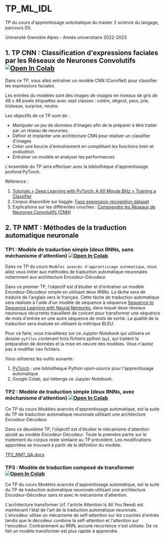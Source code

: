 # TP_ML_IDL
TP du cours d'apprentissage automatique du master 2 science du langage, parcours IDL

Université Grenoble Alpes - Année universitaire 2022-2023

## **1. TP CNN : Classification d'expressions faciales par les Réseaux de Neurones Convolutifs** [![Open In Colab](https://colab.research.google.com/assets/colab-badge.svg)](https://colab.research.google.com/drive/11-4X3fYpr0X1EcVFrYVdZuIs4JXdGpoP?usp=sharing)

Dans ce TP, vous allez entraîner un modèle CNN (ConvNet) pour classifier les expressions faciales. 

Les entrées du modèles sont des images de visages en niveaux de gris de 48 x 48 pixels étiquettes avec sept classes : colère, dégoût, peur, joie, tristesse, surprise, neutre. 

Les objectifs de ce TP sont de :
* Manipuler un jeu de données d'images afin de le préparer à être traiter par un réseau de neurones. 
* Définir et implanter une architecture CNN pour réaliser un classifier d'images
* Créer une boucle d'entraînement en complétant les fonctions *train* et *evaluation*.
* Entraîner un modèle et analyser les performances 

L'ensemble du TP sera effectuer avec la bibliothèque d'apprentissage profond PyTorch. 

Référence :
1. [Tutorials > Deep Learning with PyTorch: A 60 Minute Blitz > Training a Classifier](https://pytorch.org/tutorials/beginner/blitz/cifar10_tutorial.html)
2. Corpus disponible sur kaggle: [Face expression recognition dataset](https://www.kaggle.com/datasets/jonathanoheix/face-expression-recognition-dataset) 
3. Explications sur les différentes couches : [Comprendre les Réseaux de Neurones Convolutifs (CNN)](https://yannicksergeobam.medium.com/comprendre-les-r%C3%A9seaux-de-neurones-convolutifs-cnn-d5f14d963714)

## **2. TP NMT : Méthodes de la traduction automatique neuronale**
### TP1 : Modèle de traduction simple (deux RNNs, sans méchanisme d'attention) [![Open In Colab](https://colab.research.google.com/assets/colab-badge.svg)](https://drive.google.com/file/d/1Dgs23InXNQhtaOnkw42Oa53i768YOGqb/view?usp=sharing)

Dans ce TP du cours `Modèles avancés d'apprentissage automatique`, vous allez vous initier aux méthodes de traduction automatique neuronales notamment aux architecture Encodeur-Décodeur. 

Dans ce premier TP, l'objectif est d'étudier et d'entraîner un modèle Encodeur-Décodeur simple en utilisant deux RNNs. La tâche sera de traduire de l'anglais vers le français. Cette tâche de traduction automatique sera réalisée à l'aide d'un modèle de séquence à séquence [Sequence to Sequence Learning with Neural Networks](https://arxiv.org/abs/1409.3215), dans lequel deux réseaux neuronaux récurrents travaillent de concert pour transformer une séquence de mots d'entrée en une autre séquence de mots de sortie. La qualité de la traduction sera évaluée en utilisant la métrique BLEU. 

Pour ce faire, vous travaillerez sur ce *Jupyter Notebook* qui utilisera un dossier `pyfiles` contenant trois fichiers python (`py`), qui traitent la préparation de données et la mise en oeuvre des modèles. Vous n'aurez pas à modifier ces fichiers. 

Vous utiliserez les outils suivants:
1. [PyTorch](https://pytorch.org/docs/stable/index.html) : une bibliothèque Python *open-source* pour l'apprentissage automatique
2. Google Colab, qui héberge ce *Jupyter Notebook*. 

### TP2 : Modèle de traduction simple (deux RNNs, avec méchanisme d'attention) [![Open In Colab](https://colab.research.google.com/assets/colab-badge.svg)](https://drive.google.com/file/d/1U8G0tGuPSPxDOIGU-TgguKXVKWDifD6m/view?usp=sharing)

Ce TP du cours Modèles avancés d'apprentissage automatique, est la suite du TP de traduction automatique neuronale utilisant une architecture Encodeur-Décodeur.

Dans ce deuxième TP, l'objectif est d'étudier le mécanisme d'attention ajouté au modèle Encodeur-Décodeur. Toute la première partie sur le traitement du corpus reste similaire au TP précédent. Les modifications apportées se trouvant à partir de la définition du modèle.

[TP2_NMT_QA.docx](https://cloud.univ-grenoble-alpes.fr/s/yZeLsz7PZqDeQBE)

### TP3 : Modèle de traduction composé de transformer [![Open In Colab](https://colab.research.google.com/assets/colab-badge.svg)](https://colab.research.google.com/drive/1BpwZ2fNaUul65yCNbTdPu1zIA5I8SK9Z?usp=sharing)

Ce TP du cours Modèles avancés d'apprentissage automatique, est la suite du TP de traduction automatique neuronale utilisant une architecture Encodeur-Décodeur sans et avec le mécanisme d'attention.

L'architecture transformer (cf. l'article Attention Is All You Need) est maintenant l'état de l'art de la traduction automatique neuronale. L'encodeur utilise un mécanisme de self-attention sur les couches d'entrée tandis que le décodeur combine la self-attention et l'attention sur l'encodeur. Contrairement au RNN, aucune recurrence n'est utilisée. De ce fait un modèle transformer est plus rapide à apprendre.
